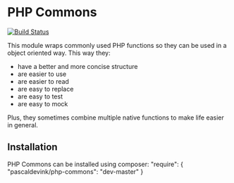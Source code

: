 PHP Commons
===========

[![Build Status](https://travis-ci.org/pascaldevink/php-commons.png?branch=master)](https://travis-ci.org/pascaldevink/php-commons)

This module wraps commonly used PHP functions so they can be used in a object oriented way.
This way they:

 * have a better and more concise structure
 * are easier to use
 * are easier to read
 * are easy to replace
 * are easy to test
 * are easy to mock

Plus, they sometimes combine multiple native functions to make life easier in general.

Installation
------------

PHP Commons can be installed using composer:
    "require": {
        "pascaldevink/php-commons": "dev-master"
    }